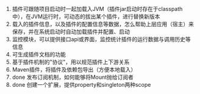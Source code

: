 1. 插件可跟随项目启动时一起加载入JVM（插件jar启动时存在于classpath中），在JVM运行时，可动态的拔出某个插件，进行替换新版本
2. 载入的插件信息，以及插件的配置信息等数据，怎么帮助上层应用（宿主）来保存，并在系统启动时自动加载插件并配置、启动
3. 监控模块，可以提供接口api或界面，监控统计插件的运行数据与调用历史等信息
4. 可生成插件文档的功能
5. 基于插件机制的"协议"，用以规范插件上下游关系
6. Maven插件，将插件及依赖包导出（方便本地载入）
7. done 发布订阅机制，如何能够将Mount抛给订阅者
8. done 创建一个扩展，提供property和singleton两种scope
